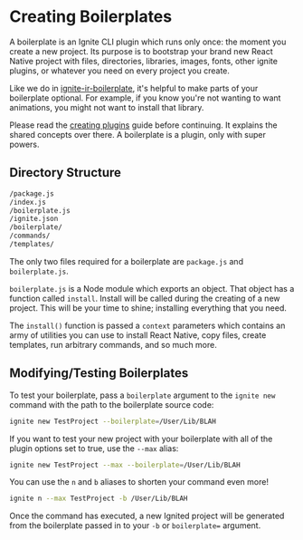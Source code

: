 # Creating Boilerplates

A boilerplate is an Ignite CLI plugin which runs only once: the moment you create a new project.  Its purpose is to bootstrap your brand new React Native project with files, directories, libraries, images, fonts, other ignite plugins, or whatever you need on every project you create.

Like we do in [ignite-ir-boilerplate](https://github.com/infinitered/ignite-ir-boilerplate), it's helpful to make parts of your boilerplate optional.  For example, if you know you're not wanting to want animations, you might not want to install that library.

Please read the [creating plugins](./creating-plugins.md) guide before continuing.  It explains the shared concepts over there.  A boilerplate is a plugin, only with super powers.


## Directory Structure

```sh
/package.js
/index.js
/boilerplate.js
/ignite.json
/boilerplate/
/commands/
/templates/
```

The only two files required for a boilerplate are `package.js` and `boilerplate.js`.

`boilerplate.js` is a Node module which exports an object.  That object has a function called `install`.  Install will be called during the creating of a new project.  This will be your time to shine; installing everything that you need.

The `install()` function is passed a `context` parameters which contains an army of utilities you can use to install React Native, copy files, create templates, run arbitrary commands, and so much more.

## Modifying/Testing Boilerplates

To test your boilerplate, pass a `boilerplate` argument to the `ignite new` command with the path to the boilerplate source code:

```sh
ignite new TestProject --boilerplate=/User/Lib/BLAH
```

If you want to test your new project with your boilerplate with all of the plugin options set to true, use the `--max` alias:

```sh
ignite new TestProject --max --boilerplate=/User/Lib/BLAH
```

You can use the `n` and `b` aliases to shorten your command even more!

```sh
ignite n --max TestProject -b /User/Lib/BLAH
```
Once the command has executed, a new Ignited project will be generated from the boilerplate passed in to your `-b` or `boilerplate=` argument.





